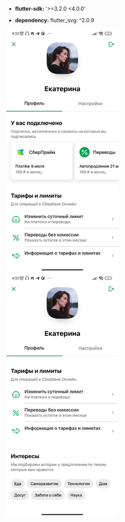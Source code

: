 - **flutter-sdk:** '>=3.2.0 <4.0.0'

- **dependency:** flutter_svg: ^2.0.9

<img src="./screenshots/img1.jpg" width="300"> <img src="./screenshots/img2.jpg" width="300">
